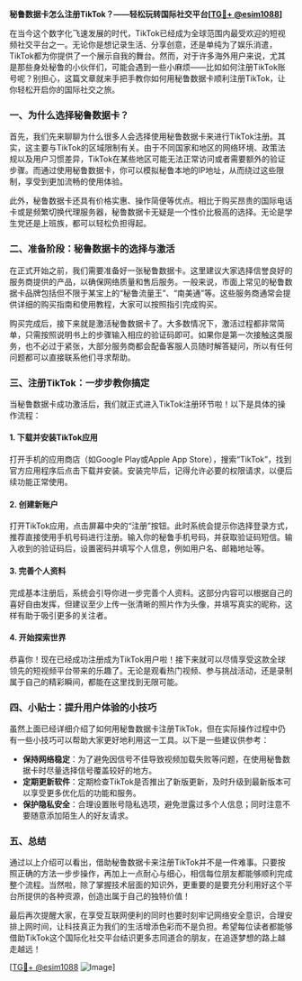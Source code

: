 **秘鲁数据卡怎么注册TikTok？——轻松玩转国际社交平台[[TG💪+ @esim1088](https://t.me/s/esim1088)]**

在当今这个数字化飞速发展的时代，TikTok已经成为全球范围内最受欢迎的短视频社交平台之一。无论你是想记录生活、分享创意，还是单纯为了娱乐消遣，TikTok都为你提供了一个展示自我的舞台。然而，对于许多海外用户来说，尤其是那些身处秘鲁的小伙伴们，可能会遇到一些小麻烦——比如如何注册TikTok账号呢？别担心，这篇文章就来手把手教你如何用秘鲁数据卡顺利注册TikTok，让你轻松开启你的国际社交之旅。

### 一、为什么选择秘鲁数据卡？

首先，我们先来聊聊为什么很多人会选择使用秘鲁数据卡来进行TikTok注册。其实，这主要与TikTok的区域限制有关。由于不同国家和地区的网络环境、政策法规以及用户习惯差异，TikTok在某些地区可能无法正常访问或者需要额外的验证步骤。而通过使用秘鲁数据卡，你可以模拟秘鲁本地的IP地址，从而绕过这些限制，享受到更加流畅的使用体验。

此外，秘鲁数据卡还具有价格实惠、操作简便等优点。相比于购买昂贵的国际电话卡或是频繁切换代理服务器，秘鲁数据卡无疑是一个性价比极高的选择。无论是学生党还是上班族，都可以轻松负担得起。

### 二、准备阶段：秘鲁数据卡的选择与激活

在正式开始之前，我们需要准备好一张秘鲁数据卡。这里建议大家选择信誉良好的服务商提供的产品，以确保网络质量和售后服务。一般来说，市面上常见的秘鲁数据卡品牌包括但不限于某宝上的“秘鲁流量王”、“南美通”等。这些服务商通常会提供详细的购买指南和使用教程，大家可以按照指引完成购买。

购买完成后，接下来就是激活秘鲁数据卡了。大多数情况下，激活过程都非常简单，只需按照说明书上的步骤输入相应的验证码即可。如果你是第一次接触这类服务，也不必过于紧张，大部分服务商都会配备客服人员随时解答疑问，所以有任何问题都可以直接联系他们寻求帮助。

### 三、注册TikTok：一步步教你搞定

当秘鲁数据卡成功激活后，我们就正式进入TikTok注册环节啦！以下是具体的操作流程：

#### 1. 下载并安装TikTok应用
打开手机的应用商店（如Google Play或Apple App Store），搜索“TikTok”，找到官方应用程序后点击下载并安装。安装完毕后，记得允许必要的权限请求，以便后续功能正常使用。

#### 2. 创建新账户
打开TikTok应用，点击屏幕中央的“注册”按钮。此时系统会提示你选择登录方式，推荐直接使用手机号码进行注册。输入你的秘鲁手机号码，并获取验证码短信。输入收到的验证码后，设置密码并填写个人信息，例如用户名、邮箱地址等。

#### 3. 完善个人资料
完成基本注册后，系统会引导你进一步完善个人资料。这部分内容可以根据自己的喜好自由发挥，但建议至少上传一张清晰的照片作为头像，并填写真实的昵称，这样有助于吸引更多的关注者。

#### 4. 开始探索世界
恭喜你！现在已经成功注册成为TikTok用户啦！接下来就可以尽情享受这款全球领先的短视频平台带来的乐趣了。无论是观看热门视频、参与挑战活动，还是录制属于自己的精彩瞬间，都能在这里找到无限可能。

### 四、小贴士：提升用户体验的小技巧

虽然上面已经详细介绍了如何用秘鲁数据卡注册TikTok，但在实际操作过程中仍有一些小技巧可以帮助大家更好地利用这一工具。以下是一些建议供参考：

- **保持网络稳定**：为了避免因信号不佳导致视频加载失败等问题，在使用秘鲁数据卡时尽量选择信号覆盖较好的地方。
- **定期更新软件**：定期检查TikTok是否推出了新版更新，及时升级到最新版本可以享受更多优化后的功能和服务。
- **保护隐私安全**：合理设置账号隐私选项，避免泄露过多个人信息；同时注意不要随意添加陌生人的好友请求。

### 五、总结

通过以上介绍可以看出，借助秘鲁数据卡来注册TikTok并不是一件难事。只要按照正确的方法一步步操作，再加上一点耐心与细心，相信每位朋友都能够顺利完成整个流程。当然啦，除了掌握技术层面的知识外，更重要的是要充分利用好这个平台所提供的各种资源，创造出属于自己的独特价值！

最后再次提醒大家，在享受互联网便利的同时也要时刻牢记网络安全意识，合理安排上网时间，让科技真正为我们的生活增添色彩而不是负担。希望每位读者都能够借助TikTok这个国际化社交平台结识更多志同道合的朋友，在追逐梦想的路上越走越远！

[[TG💪+ @esim1088](https://t.me/s/esim1088) ![Image](https://i.postimg.cc/4NQfJmqS/Snipaste-2025-05-13-00-14-12.png)]